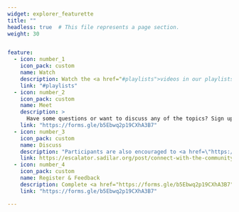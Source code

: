 ```yaml
---
widget: explorer_featurette
title: ""
headless: true  # This file represents a page section.
weight: 30


feature:
  - icon: number_1
    icon_pack: custom
    name: Watch
    description: Watch the <a href="#playlists">videos in our playlists</a> at your own pace. You can start with topics that you are less familiar with, or only focus on those you are particularly interested in. No need to work through everything. These resources should equip you with foundational knowledge about the topics at hand. For more detailed resources, please refer to our [curated list of training materials and courses](../../global-training-resources).
    link: "#playlists"
  - icon: number_2
    icon_pack: custom
    name: Meet
    description: >
      Have some questions or want to discuss any of the topics? Sign up for an informal virtual meeting simply by adding your name to our <a href="https://docs.google.com/document/d/1tdE9s8_fmwBTgCBRsGk1CiRR0YBymhX_adX9inPDu9I/edit?usp=sharing" target="_blank">open meetup document</a> or <a href="https://forms.gle/b5Ebwq2p19CXhA3B7" target="_blank"> registering via the form</a>. Connection details will be shared on the document and via <a href="https://escalator.sadilar.org/post/connect-with-the-community/" target="_blank">our Slack workspace</a> an hour before the meetups. We'll run a regular meeting <b>every last Tuesday of the month</b>.<br> <b>Next meeting: <a href="https://docs.google.com/document/d/1tdE9s8_fmwBTgCBRsGk1CiRR0YBymhX_adX9inPDu9I/edit?usp=sharing" target="_blank"> 27 September 2022 @ 15:30 - 16:30 SAST</a></b>
    link: "https://forms.gle/b5Ebwq2p19CXhA3B7"
  - icon: number_3
    icon_pack: custom
    name: Discuss
    description: "Participants are also encouraged to <a href=\"https://escalator.sadilar.org/post/connect-with-the-community/\" target=\"_blank\">join our Slack Workspace</a> to get to know the community and gain exposure to conversations about digital and computational research in the humanities and social sciences. Questions and discussions related to the video content from our EXPLORER's Playlists can be asked on the #dci-explorer-track Slack channel specifically."
    link: https://escalator.sadilar.org/post/connect-with-the-community/
  - icon: number_4
    icon_pack: custom
    name: Register & Feedback
    description: Complete <a href="https://forms.gle/b5Ebwq2p19CXhA3B7" target="_blank">our registration form</a> to let us know you're interested in this track. Although this track allows participants to work through material at their own speed, we would still like to hear from you and support you on your journey. You are also encouraged to <a href="https://forms.gle/b5Ebwq2p19CXhA3B7" target="_blank">provide feedback</a> to help us improve content and delivery of the EXPLORER track. 
    link: "https://forms.gle/b5Ebwq2p19CXhA3B7"

---
```


